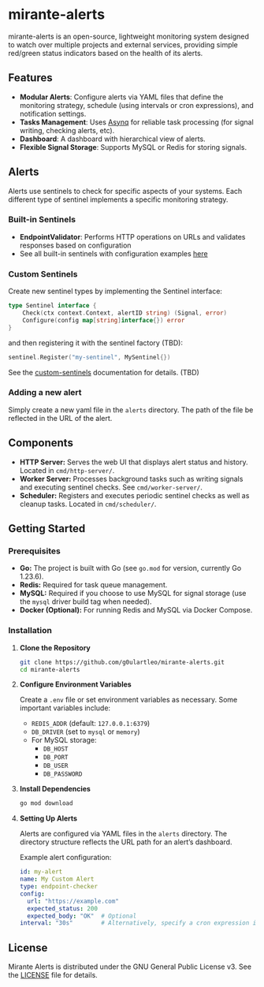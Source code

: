 # mirante-alerts
mirante-alerts is an open-source, lightweight monitoring system designed to watch over multiple projects and external services, providing simple red/green status indicators based on the health of its alerts.

## Features

- **Modular Alerts**: Configure alerts via YAML files that define the monitoring strategy, schedule (using intervals or cron expressions), and notification settings.
- **Tasks Management**: Uses [Asynq](https://github.com/hibiken/asynq) for reliable task processing (for signal writing, checking alerts, etc).
- **Dashboard**: A dashboard with hierarchical view of alerts.
- **Flexible Signal Storage**: Supports MySQL or Redis for storing signals.


## Alerts
Alerts use sentinels to check for specific aspects of your systems. Each different type of sentinel implements a specific monitoring strategy.

### Built-in Sentinels
- **EndpointValidator**: Performs HTTP operations on URLs and validates responses based on configuration
- See all built-in sentinels with configuration examples [here](docs/builtin-sentinels.md)

### Custom Sentinels

Create new sentinel types by implementing the Sentinel interface:

```go
type Sentinel interface {
    Check(ctx context.Context, alertID string) (Signal, error)
    Configure(config map[string]interface{}) error
}
```

and then registering it with the sentinel factory (TBD):

```go
sentinel.Register("my-sentinel", MySentinel{})
```

See the [custom-sentinels](docs/custom-sentinels.md) documentation for details. (TBD)


### Adding a new alert
Simply create a new yaml file in the `alerts` directory. The path of the file be reflected in the URL of the alert.



## Components

- **HTTP Server:** Serves the web UI that displays alert status and history. Located in `cmd/http-server/`.
- **Worker Server:** Processes background tasks such as writing signals and executing sentinel checks. See `cmd/worker-server/`.
- **Scheduler:** Registers and executes periodic sentinel checks as well as cleanup tasks. Located in `cmd/scheduler/`.

## Getting Started

### Prerequisites

- **Go:** The project is built with Go (see `go.mod` for version, currently Go 1.23.6).
- **Redis:** Required for task queue management.
- **MySQL:** Required if you choose to use MySQL for signal storage (use the `mysql` driver build tag when needed).
- **Docker (Optional):** For running Redis and MySQL via Docker Compose.

### Installation

1. **Clone the Repository**
   ```bash
   git clone https://github.com/g0ulartleo/mirante-alerts.git
   cd mirante-alerts
   ```

2. **Configure Environment Variables**

   Create a `.env` file or set environment variables as necessary. Some important variables include:
   - `REDIS_ADDR` (default: `127.0.0.1:6379`)
   - `DB_DRIVER` (set to `mysql` or `memory`)
   - For MySQL storage:
     - `DB_HOST`
     - `DB_PORT`
     - `DB_USER`
     - `DB_PASSWORD`

3. **Install Dependencies**
   ```bash
   go mod download
   ```

4. **Setting Up Alerts**

   Alerts are configured via YAML files in the `alerts` directory. The directory structure reflects the URL path for an alert’s dashboard.

   Example alert configuration:
   ```yaml
   id: my-alert
   name: My Custom Alert
   type: endpoint-checker
   config:
     url: "https://example.com"
     expected_status: 200
     expected_body: "OK"  # Optional
   interval: "30s"        # Alternatively, specify a cron expression in the `cron` field
   ```

## License

Mirante Alerts is distributed under the GNU General Public License v3. See the [LICENSE](LICENSE) file for details.
